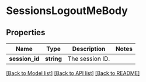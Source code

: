 # SessionsLogoutMeBody

## Properties
Name | Type | Description | Notes
------------ | ------------- | ------------- | -------------
**session_id** | **string** | The session ID. | 

[[Back to Model list]](../../README.md#documentation-for-models) [[Back to API list]](../../README.md#documentation-for-api-endpoints) [[Back to README]](../../README.md)

